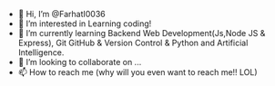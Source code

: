 - 👋 Hi, I’m @FarhatI0036
- 👀 I’m interested in Learning coding!
- 🌱 I’m currently learning Backend Web Development(Js,Node JS & Express), Git GitHub & Version Control & Python and Artificial Intelligence.
- 💞️ I’m looking to collaborate on ...
- 📫 How to reach me (why will you even want to reach me!! LOL)

<!---
FarhatI0036/FarhatI0036 is a ✨ special ✨ repository because its `README.md` (this file) appears on your GitHub profile.
You can click the Preview link to take a look at your changes.
--->
